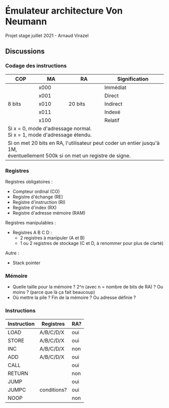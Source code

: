 # Émulateur architecture Von Neumann

Projet stage juillet 2021 - Arnaud Virazel

## Discussions

### Codage des instructions

<table>
  <thead>
    <tr>
      <th>COP</th>
      <th>MA</th>
      <th>RA</th>
      <th>Signification</th>
    </tr>
  </thead>
  <tbody>
    <tr>
      <td rowspan=5>8 bits</td> 
      <td>x000</td>
      <td rowspan=5>20 bits</td>
      <td>Immédiat</td>
    </tr>
    <tr>
      <td>x001</td>
      <td>Direct</td>
    </tr>
    <tr>
      <td>x010</td>
      <td>Indirect</td>
    </tr>
    <tr>
      <td>x011</td>
      <td>Indexé</td>
    </tr>
    <tr>
      <td>x100</td>
      <td>Relatif</td>
    </tr>
    <tr>
      <td colspan=4>Si x = 0, mode d'adressage normal.<br /> Si x = 1, mode d'adressage étendu.</td>
    </tr>
    <tr>
      <td colspan=4>Si on met 20 bits en RA, l'utilisateur peut coder un entier jusqu'à 1M,<br /> éventuellement 500k si on met un registre de signe.</td>
    </tr>
  </tbody>
</table>

### Registres

Registres obligatoires :

* Compteur ordinal (CO)
* Registre d'échange (RE)
* Registre d'instruction (RI)
* Registre d'index (RX)
* Registre d'adresse mémoire (RAM)

Registres manipulables :

* Registres A B C D : 
  * 2 registres à manipuler (A et B) 
  * 1 ou 2 registres de stockage (C et D, à renommer pour plus de clarté)

Autre :

* Stack pointer

### Mémoire

* Quelle taille pour la mémoire ? 2^n (avec n = nombre de bits de RA) ? Ou moins ? (parce que là ça fait beaucoup) 
* Où mettre la pile ? Fin de la mémoire ? Ou adresse définie ?

### Instructions

Instruction|Registres|RA?
--|--|--
LOAD|A/B/C/D/X|oui
STORE|A/B/C/D/X|oui
INC|A/B/C/D/X|non
ADD|A/B/C/D/X|oui
CALL||oui
RETURN||non
JUMP||oui
JUMPC|conditions?|oui
NOOP||non
